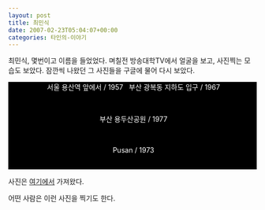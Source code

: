 ```yaml
---
layout: post
title: 최민식
date: 2007-02-23T05:04:07+00:00
categories: 타인의-이야기
---
```

최민식, 몇번이고 이름을 들었었다. 며칠전 방송대학TV에서 얼굴을 보고, 사진찍는 모습도 보았다. 잠깐씩 나왔던 그 사진들을 구글에 물어 다시 보았다.
<div style="background-color: black; color: white;"><center>
<img alt="" src="http://cfs5.tistory.com/image/4/tistory/2008/03/11/14/14/47d6152978db2" />
서울 용산역 앞에서 / 1957&nbsp;

<img alt="" src="http://da-arts.knaa.or.kr/arts_images/arts/P0000450_0040.jpg" />
부산 광복동 지하도 입구 / 1967

&nbsp;

<img alt="" src="http://da-arts.knaa.or.kr/arts_images/arts/P0000450_0056.jpg" />
부산 용두산공원 / 1977

&nbsp;

<img alt="" src="http://da-arts.knaa.or.kr/arts_images/arts/P0000450_0053.jpg" />
Pusan / 1973

&nbsp;

</center></div>
사진은 <a href="http://da-arts.knaa.or.kr/da/arts/detailArts.do?CONTENT_ID=20101206154144199038">여기에서</a> 가져왔다.

어떤 사람은 이런 사진을 찍기도 한다.
